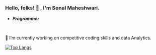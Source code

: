 ### Hello, folks! 👋 , I'm Sonal Maheshwari.
*  ***Programmer***
 <br>


<!--**sonalgaggar/sonalgaggar** is a ✨ _special_ ✨ repository because its `README.md` (this file) appears on your GitHub profile.- 🌱 I’m currently learning  - 🤔 I’m looking for help with ...
- 💬 Ask me about ...

Here are some ideas to get you started: -->
🔭 I’m currently working on  competitive coding skills and data Analytics.

<!--👯 I’m looking to collaborate on data science projects.


<!--📫 How to reach me: <br>
&nbsp;&nbsp;&nbsp;&nbsp;&nbsp;&nbsp;&nbsp;&nbsp;&nbsp;&nbsp; [Email](christina@christinakopecky.com)
&nbsp;&nbsp;&nbsp;&nbsp;&nbsp;&nbsp;&nbsp;&nbsp;&nbsp;&nbsp; [Twitter](https://www.twitter.com/cmvnk)
- 😄 Pronouns: ...
- ⚡ Fun fact: ...

-->


[![Top Langs](https://github-readme-stats.vercel.app/api/top-langs/?username=sonalgaggar&layout=compact&show_icons=true)](https://github.com/sonalgaggar/github-readme-stats)
